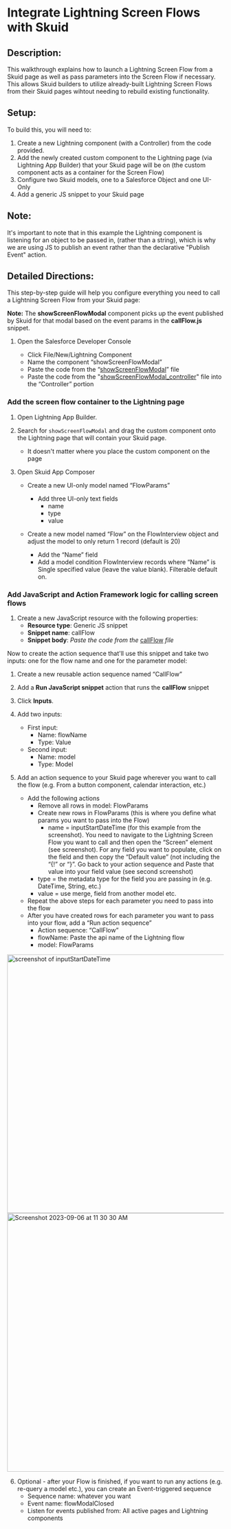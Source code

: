 # Integrate Lightning Screen Flows with Skuid 

## Description:
This walkthrough explains how to launch a Lightning Screen Flow from a Skuid page as well as pass parameters into the Screen Flow if necessary. This allows Skuid builders to utilize already-built Lightning Screen Flows from their Skuid pages wihtout needing to rebuild existing functionality.



## Setup:
To build this, you will need to:
1. Create a new Lightning component (with a Controller) from the code provided.
3. Add the newly created custom component to the Lightning page (via Lightning App Builder) that your Skuid page will be on (the custom component acts as a container for the Screen Flow)
4. Configure two Skuid models, one to a Salesforce Object and one UI-Only
6. Add a generic JS snippet to your Skuid page


## Note:
It's important to note that in this example the Lightning component is listening for an object to be passed in, (rather than a string), which is why we are using JS to publish an event rather than the declarative "Publish Event" action.  

## Detailed Directions:
This step-by-step guide will help you configure everything you need to call a Lightning Screen Flow from your Skuid page:

**Note:**
The **showScreenFlowModal** component picks up the event published by Skuid for that modal based on the event params in the **callFlow.js** snippet.  



1. Open the Salesforce Developer Console

   - Click File/New/Lightning Component
   - Name the component “showScreenFlowModal”
   - Paste the code from the “[showScreenFlowModal](showScreenFlowModal)” file
   - Paste the code from the "[showScreenFlowModal_controller](showScreenFlowModal_controller)" file into the “Controller” portion

### Add the screen flow container to the Lightning page

1. Open Lightning App Builder.
1. Search for ``showScreenFlowModal`` and drag the custom component onto the Lightning page that will contain your Skuid page.

      - It doesn't matter where you place the custom component on the page
   
3. Open Skuid App Composer
   - Create a new UI-only model named “FlowParams”
     - Add three UI-only text fields
       - name
       - type
       - value
        
   - Create a new model named “Flow” on the FlowInterview object and adjust the model to only return 1 record (default is 20)
     - Add the “Name” field
     - Add a model condition FlowInterview records where “Name” is Single specified value (leave the value blank). Filterable default on.

### Add JavaScript and Action Framework logic for calling screen flows
1. Create a new JavaScript resource with the following properties:
   - **Resource type**: Generic JS snippet
   - **Snippet name**: callFlow
   - **Snippet body**: *Paste the code from the* [callFlow](callFlow) *file*

Now to create the action sequence that'll use this snippet and take two inputs: one for the flow name and one for the parameter model:

1. Create a new reusable action sequence named “CallFlow”
1. Add a **Run JavaScript snippet** action that runs the **callFlow** snippet
1. Click **Inputs**.
1. Add two inputs:
   - First input:
     - Name: flowName 
     - Type: Value
   - Second input:
     - Name: model 
     - Type: Model
5. Add an action sequence to your Skuid page wherever you want to call the flow (e.g. From a button component, calendar interaction, etc.)

   - Add the following actions
     - Remove all rows in model: FlowParams
     - Create new rows in FlowParams (this is where you define what params you want to pass into the Flow)
       - name = inputStartDateTime (for this example from the screenshot). You need to navigate to the Lightning Screen Flow you want to call and then open the “Screen” element (see screenshot). For any field you want to populate, click on the field and then copy the “Default value” (not including the “{!” or “}”. Go back to your action sequence and Paste that value into your field value (see second screenshot)
      - type = the metadata type for the field you are passing in (e.g. DateTime, String, etc.)
      - value = use merge, field from another model etc.
    - Repeat the above steps for each parameter you need to pass into the flow
    - After you have created rows for each parameter you want to pass into your flow, add a “Run action sequence” 
      - Action sequence: “CallFlow”
      - flowName: Paste the api name of the Lightning flow
      - model: FlowParams

<img width="600" alt="screenshot of inputStartDateTime" src="https://github.com/skuid/skuid-labs/assets/63868385/79a3ea4c-ba6e-4cce-8ec8-54157a9a2957">

<img width="600" alt="Screenshot 2023-09-06 at 11 30 30 AM" src="https://github.com/skuid/skuid-labs/assets/63868385/200333fc-fb75-4145-ada1-76215696cff0">


6. Optional - after your Flow is finished, if you want to run any actions (e.g. re-query a model etc.), you can create an Event-triggered sequence
   - Sequence name: whatever you want
   - Event name: flowModalClosed
   - Listen for events published from: All active pages and Lightning components


